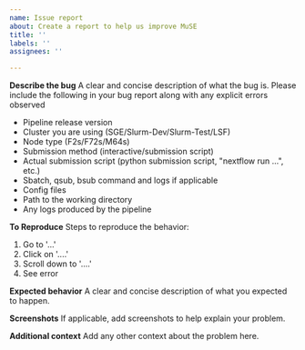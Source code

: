 ```yaml
---
name: Issue report
about: Create a report to help us improve MuSE
title: ''
labels: ''
assignees: ''

---
```


**Describe the bug**
A clear and concise description of what the bug is. Please include the following in your bug report along with any explicit errors observed
* Pipeline release version
* Cluster you are using (SGE/Slurm-Dev/Slurm-Test/LSF)
* Node type (F2s/F72s/M64s)
* Submission method (interactive/submission script)
* Actual submission script (python submission script, "nextflow run ...", etc.)
* Sbatch, qsub, bsub command and logs if applicable
* Config files
* Path to the working directory
* Any logs produced by the pipeline

**To Reproduce**
Steps to reproduce the behavior:
1. Go to '...'
2. Click on '....'
3. Scroll down to '....'
4. See error

**Expected behavior**
A clear and concise description of what you expected to happen.

**Screenshots**
If applicable, add screenshots to help explain your problem.

**Additional context**
Add any other context about the problem here.
